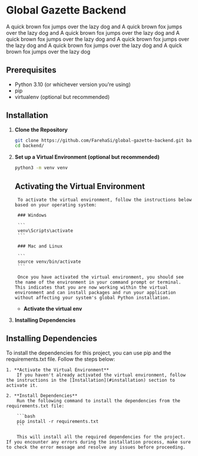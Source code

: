 # Global Gazette Backend

A quick brown fox jumps over the lazy dog and A quick brown fox jumps over the lazy dog and A quick brown fox jumps over the lazy dog and A quick brown fox jumps over the lazy dog and A quick brown fox jumps over the lazy dog and A quick brown fox jumps over the lazy dog and A quick brown fox jumps over the lazy dog

## Prerequisites

- Python 3.10 (or whichever version you're using)
- pip
- virtualenv (optional but recommended)

## Installation

1. **Clone the Repository**  
   ```bash
   git clone https://github.com/FarehaSi/global-gazette-backend.git backend
   cd backend/
   ```
2. **Set up a Virtual Environment (optional but recommended)**
    ```bash
    python3 -m venv venv 
    
    ```
    ## Activating the Virtual Environment

        To activate the virtual environment, follow the instructions below based on your operating system:

        ### Windows

        ```
        venv\Scripts\activate
        ```

        ### Mac and Linux

        ```
        source venv/bin/activate
        ```

        Once you have activated the virtual environment, you should see the name of the environment in your command prompt or terminal. This indicates that you are now working within the virtual environment and can install packages and run your application without affecting your system's global Python installation.
    - **Activate the virtual env**
3. **Installing Dependencies**
## Installing Dependencies

To install the dependencies for this project, you can use pip and the requirements.txt file. Follow the steps below:

    1. **Activate the Virtual Environment**  
        If you haven't already activated the virtual environment, follow the instructions in the [Installation](#installation) section to activate it.

    2. **Install Dependencies**  
        Run the following command to install the dependencies from the requirements.txt file:

        ```bash
        pip install -r requirements.txt
        ```

        This will install all the required dependencies for the project. If you encounter any errors during the installation process, make sure to check the error message and resolve any issues before proceeding.
